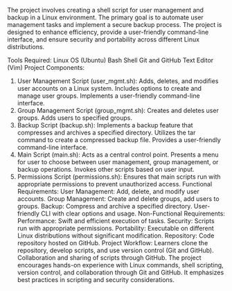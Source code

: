 The project involves creating a shell script for user management and backup in a Linux environment. The primary goal is to automate user management tasks and implement a secure backup process. The project is designed to enhance efficiency, provide a user-friendly command-line interface, and ensure security and portability across different Linux distributions.

Tools Required:
Linux OS (Ubuntu)
Bash Shell
Git and GitHub
Text Editor (Vim)
Project Components:
1. User Management Script (user_mgmt.sh):
Adds, deletes, and modifies user accounts on a Linux system.
Includes options to create and manage user groups.
Implements a user-friendly command-line interface.
2. Group Management Script (group_mgmt.sh):
Creates and deletes user groups.
Adds users to specified groups.
3. Backup Script (backup.sh):
Implements a backup feature that compresses and archives a specified directory.
Utilizes the tar command to create a compressed backup file.
Provides a user-friendly command-line interface.
4. Main Script (main.sh):
Acts as a central control point.
Presents a menu for user to choose between user management, group management, or backup operations.
Invokes other scripts based on user input.
5. Permissions Script (permissions.sh):
Ensures that main scripts run with appropriate permissions to prevent unauthorized access.
Functional Requirements:
User Management: Add, delete, and modify user accounts.
Group Management: Create and delete groups, add users to groups.
Backup: Compress and archive a specified directory.
User-friendly CLI with clear options and usage.
Non-Functional Requirements:
Performance: Swift and efficient execution of tasks.
Security: Scripts run with appropriate permissions.
Portability: Executable on different Linux distributions without significant modification.
Repository:
Code repository hosted on GitHub.
Project Workflow:
Learners clone the repository, develop scripts, and use version control (Git and GitHub).
Collaboration and sharing of scripts through GitHub.
The project encourages hands-on experience with Linux commands, shell scripting, version control, and collaboration through Git and GitHub. It emphasizes best practices in scripting and security considerations.
